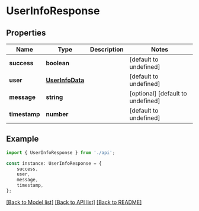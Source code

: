 # UserInfoResponse


## Properties

Name | Type | Description | Notes
------------ | ------------- | ------------- | -------------
**success** | **boolean** |  | [default to undefined]
**user** | [**UserInfoData**](UserInfoData.md) |  | [default to undefined]
**message** | **string** |  | [optional] [default to undefined]
**timestamp** | **number** |  | [default to undefined]

## Example

```typescript
import { UserInfoResponse } from './api';

const instance: UserInfoResponse = {
    success,
    user,
    message,
    timestamp,
};
```

[[Back to Model list]](../README.md#documentation-for-models) [[Back to API list]](../README.md#documentation-for-api-endpoints) [[Back to README]](../README.md)

